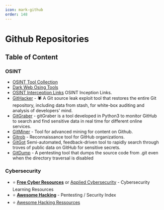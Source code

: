 ```yaml
---
icon: mark-github
order: 148
---
```


# Github Repositories

## Table of Content

### OSINT

* [OSINT Tool Collection](https://cipher387.github.io/osint_stuff_tool_collection/)
* [Dark Web Osing Tools](https://github.com/danieldurnea/Dark-Web-Osint-Tools-)
* [OSINT Interception Links](https://github.com/C3n7ral051nt4g3ncy/OSINT_Inception-links) OSINT Inception Links.
* [GitHacker](https://github.com/WangYihang/GitHacker) - 🕷️ A Git source leak exploit tool that restores the entire Git repository, including data from stash, for white-box auditing and analysis of developers' mind. 
* [GitGraber](https://github.com/hisxo/gitGraber) - gitGraber is a tool developed in Python3 to monitor GitHub to search and find sensitive data in real time for different online services. 
* [GitMiner](https://github.com/UnkL4b/GitMiner) - Tool for advanced mining for content on Github. 
* [Gitrob](https://github.com/michenriksen/gitrob) - Reconnaissance tool for GitHub organizations. 
* [GitGot](https://github.com/BishopFox/GitGot) Semi-automated, feedback-driven tool to rapidly search through troves of public data on GitHub for sensitive secrets.
* [GitDump](https://github.com/Ebryx/GitDump) - A pentesting tool that dumps the source code from .git even when the directory traversal is disabled

### Cybersecurity

- ⭐ **[Free Cyber Resources](https://github.com/gerryguy311/Free_CyberSecurity_Professional_Development_Resources)** or [Applied Cybersecurity](https://www.nist.gov/itl/applied-cybersecurity/nice/resources/online-learning-content) - Cybersecurity Learning Resources
- ⭐ **[Awesome Hacking](https://github.com/Hack-with-Github/Awesome-Hacking)** - Pentesting / Security Index
- ⭐ [Awesome Hacking Ressources](https://github.com/vitalysim/Awesome-Hacking-Resources)